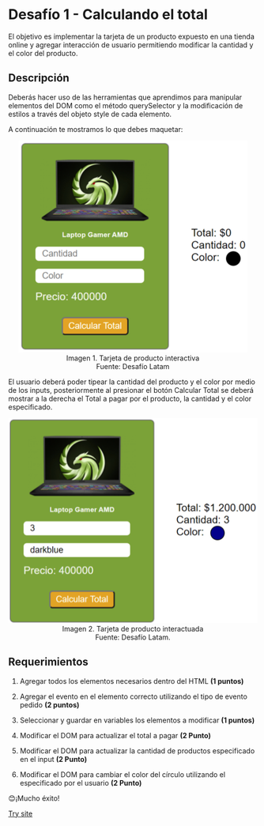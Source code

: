 # Desafío 1 - Calculando el total

El objetivo es implementar la tarjeta de un producto expuesto en una tienda online y agregar interacción de usuario permitiendo modificar la cantidad y el color del producto.

## Descripción

Deberás hacer uso de las herramientas que aprendimos para manipular elementos del DOM como el método querySelector y la modificación de estilos a través del objeto style de cada elemento.

A continuación te mostramos lo que debes maquetar:

<p align="center">
  <img src="https://github.com/Felipe-M-dev/JS-Challenge-01/blob/main/001.png?raw=true?raw=true" alt="Imagen 1"><br>
Imagen 1. Tarjeta de producto interactiva<br>
Fuente: Desafío Latam
</p>

El usuario deberá poder tipear la cantidad del producto y el color por medio de los inputs, posteriormente al presionar el botón Calcular Total se deberá mostrar a la derecha el Total a pagar por el producto, la cantidad y el color especificado.

<p align="center">
  <img src="https://github.com/Felipe-M-dev/JS-Challenge-01/blob/main/002.png?raw=true?raw=true" alt="Imagen 1"><br>
Imagen 2. Tarjeta de producto interactuada<br>
Fuente: Desafío Latam.
</p>

## Requerimientos

1. Agregar todos los elementos necesarios dentro del HTML __(1 puntos)__

2. Agregar el evento en el elemento correcto utilizando el tipo de evento pedido __(2 puntos)__

3. Seleccionar y guardar en variables los elementos a modificar __(1 puntos)__

4. Modificar el DOM para actualizar el total a pagar __(2 Punto)__

5. Modificar el DOM para actualizar la cantidad de productos especificado en el input __(2 Punto)__

6. Modificar el DOM para cambiar el color del círculo utilizando el especificado por el usuario __(2 Punto)__

😊¡Mucho éxito!

[Try site](https://felipe-m-dev.github.io/JS-Challenge-01/)
